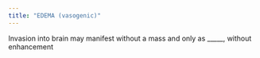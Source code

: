 ```yaml
---
title: "EDEMA (vasogenic)"
---
```

Invasion into brain may manifest without a mass and only as _____, without enhancement

